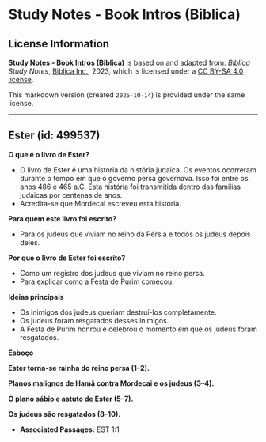 # Study Notes - Book Intros (Biblica)

## License Information

**Study Notes - Book Intros (Biblica)** is based on and adapted from: _Biblica Study Notes_, [Biblica Inc.](https://www.biblica.com/), 2023, which is licensed under a [CC BY-SA 4.0 license](https://creativecommons.org/licenses/by-sa/4.0/legalcode.en).

This markdown version (created `2025-10-14`) is provided under the same license.



--------------------------------

## Ester (id: 499537)

**O que é o livro de Ester?**

* O livro de Ester é uma história da história judaica. Os eventos ocorreram durante o tempo em que o governo persa governava. Isso foi entre os anos 486 e 465 a.C. Esta história foi transmitida dentro das famílias judaicas por centenas de anos.
* Acredita\-se que Mordecai escreveu esta história.

**Para quem este livro foi escrito?**

* Para os judeus que viviam no reino da Pérsia e todos os judeus depois deles.

**Por que o livro de Ester foi escrito?**

* Como um registro dos judeus que viviam no reino persa.
* Para explicar como a Festa de Purim começou.

**Ideias principais**

* Os inimigos dos judeus queriam destruí\-los completamente.
* Os judeus foram resgatados desses inimigos.
* A Festa de Purim honrou e celebrou o momento em que os judeus foram resgatados.

**Esboço**

**Ester torna\-se rainha do reino persa (1–2\).**

**Planos malignos de Hamã contra Mordecai e os judeus (3–4\).**

**O plano sábio e astuto de Ester (5–7\).**

**Os judeus são resgatados (8–10\).**

* **Associated Passages:** EST 1:1

